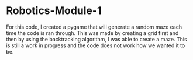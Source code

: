 # Robotics-Module-1
For this code, I created a pygame that will generate a random maze each time the code is ran through. This was made by creating a grid first and then by using the backtracking algorithm, I was able to create a maze. This is still a work in progress and the code does not work how we wanted it to be.
